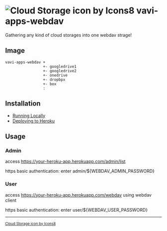 # ![Cloud Storage icon by Icons8](https://img.icons8.com/nolan/64/cloud-storage.png) vavi-apps-webdav

Gathering any kind of cloud storages into one webdav strage!

## Image

```
vavi-apps-webdav +
                 +- googledrive1
                 +- googledrive2
                 +- onedrive
                 +- dropbpx
                 +- box
                 :
```

## Installation

 * [Running Locally](https://github.com/umjammer/vavi-apps-webdav/wiki/RunningLocally)
 * [Deploying to Heroku](https://github.com/umjammer/vavi-apps-webdav/wiki/DeployingToHeroku)

## Usage

### Admin

access https://your-heroku-app.herokuapp.com/admin/list

https basic authentication: enter admin/${WEBDAV_ADMIN_PASSWORD}


### User

access https://your-heroku-app.herokuapp.com/webdav using webdav client

https basic authentication: enter user/${WEBDAV_USER_PASSWORD}


----
<sub>
<a href="https://icons8.com/icon/44790/cloud-storage">Cloud Storage icon by Icons8</a>
</sub>
